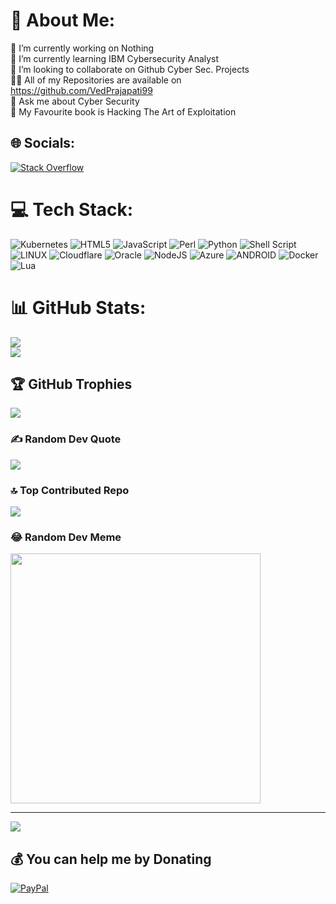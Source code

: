# 📂 About Me:
🔭 I’m currently working on  Nothing <br>🌱 I’m currently learning IBM Cybersecurity Analyst<br>👯 I’m looking to collaborate on Github Cyber Sec. Projects<br>👨‍💻 All of my Repositories are available on https://github.com/VedPrajapati99<br>💬 Ask me about Cyber Security<br>📖 My Favourite book is Hacking The Art of Exploitation


## 🌐 Socials:
[![Stack Overflow](https://img.shields.io/badge/-Stackoverflow-FE7A16?logo=stack-overflow&logoColor=white)](https://stackoverflow.com/users/18560864) 

# 💻 Tech Stack:
![Kubernetes](https://img.shields.io/badge/kubernetes-%23326ce5.svg?style=plastic&logo=kubernetes&logoColor=white) ![HTML5](https://img.shields.io/badge/html5-%23E34F26.svg?style=plastic&logo=html5&logoColor=white) ![JavaScript](https://img.shields.io/badge/javascript-%23323330.svg?style=plastic&logo=javascript&logoColor=%23F7DF1E) ![Perl](https://img.shields.io/badge/perl-%2339457E.svg?style=plastic&logo=perl&logoColor=white) ![Python](https://img.shields.io/badge/python-3670A0?style=plastic&logo=python&logoColor=ffdd54) ![Shell Script](https://img.shields.io/badge/shell_script-%23121011.svg?style=plastic&logo=gnu-bash&logoColor=white) ![LINUX](https://img.shields.io/badge/Linux-FCC624?style=plastic&logo=linux&logoColor=black) ![Cloudflare](https://img.shields.io/badge/Cloudflare-F38020?style=plastic&logo=Cloudflare&logoColor=white) ![Oracle](https://img.shields.io/badge/Oracle-F80000?style=plastic&logo=oracle&logoColor=white) ![NodeJS](https://img.shields.io/badge/node.js-6DA55F?style=plastic&logo=node.js&logoColor=white) ![Azure](https://img.shields.io/badge/azure-%230072C6.svg?style=plastic&logo=azure-devops&logoColor=white) ![ANDROID](https://img.shields.io/badge/android-%2320232a.svg?style=plastic&logo=android&logoColor=%a4c639) ![Docker](https://img.shields.io/badge/docker-%230db7ed.svg?style=plastic&logo=docker&logoColor=white) ![Lua](https://img.shields.io/badge/lua-%232C2D72.svg?style=plastic&logo=lua&logoColor=white)
# 📊 GitHub Stats:
![](https://github-readme-stats-sigma-five.vercel.app//api?username=VedPrajapati99&theme=tokyonight&hide_border=false&include_all_commits=true&count_private=false)<br/>
![](https://github-readme-streak-stats.herokuapp.com/?user=VedPrajapati99&theme=tokyonight&hide_border=false)<br/>


## 🏆 GitHub Trophies
![](https://github-profile-trophy.vercel.app/?username=VedPrajapati99&theme=tokyonight&no-frame=false&no-bg=false&margin-w=4)

### ✍️ Random Dev Quote
![](https://quotes-github-readme.vercel.app/api?type=horizontal&theme=tokyonight)

### 🔝 Top Contributed Repo
![](https://github-contributor-stats.vercel.app/api?username=VedPrajapati99&limit=5&theme=tokyonight&combine_all_yearly_contributions=true)

### 😂 Random Dev Meme
<img src='https://randommeme-five.vercel.app/' style="height: 400px;"/>

---
[![](https://visitcount.itsvg.in/api?id=VedPrajapati99&icon=0&color=0)](https://visitcount.itsvg.in)

  ## 💰 You can help me by Donating
  [![PayPal](https://img.shields.io/badge/PayPal-00457C?style=for-the-badge&logo=paypal&logoColor=white)](https://paypal.me/paypal.me/VedPrajapati) 

  
<!-- Proudly created with GPRM ( https://gprm.itsvg.in ) -->
